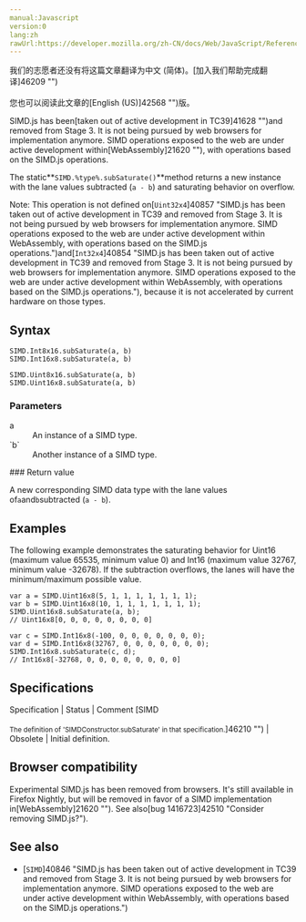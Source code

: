 ```yaml
---
manual:Javascript
version:0
lang:zh
rawUrl:https://developer.mozilla.org/zh-CN/docs/Web/JavaScript/Reference/Global_Objects/SIMD/subSaturate
---
```




<bdi>我们的志愿者还没有将这篇文章翻译为<bdi>中文 (简体)</bdi>。[加入我们帮助完成翻译]46209 "")<br></br>您也可以阅读此文章的[English (US)]42568 "")版。</bdi>






SIMD.js has been[taken out of active development in TC39]41628 "")and removed from Stage 3. It is not being pursued by web browsers for implementation anymore. SIMD operations exposed to the web are under active development within[WebAssembly]21620 ""), with operations based on the SIMD.js operations.



The static**`SIMD.%type%.subSaturate()`**method returns a new instance with the lane values subtracted (`a - b`) and saturating behavior on overflow.



Note: This operation is not defined on[`Uint32x4`]40857 "SIMD.js has been taken out of active development in TC39 and removed from Stage 3. It is not being pursued by web browsers for implementation anymore. SIMD operations exposed to the web are under active development within WebAssembly, with operations based on the SIMD.js operations.")and[`Int32x4`]40854 "SIMD.js has been taken out of active development in TC39 and removed from Stage 3. It is not being pursued by web browsers for implementation anymore. SIMD operations exposed to the web are under active development within WebAssembly, with operations based on the SIMD.js operations."), because it is not accelerated by current hardware on those types.


## Syntax<a name="Syntax"></a>

```
SIMD.Int8x16.subSaturate(a, b)
SIMD.Int16x8.subSaturate(a, b)

SIMD.Uint8x16.subSaturate(a, b) 
SIMD.Uint16x8.subSaturate(a, b)

```

### Parameters<a name="Parameters"></a>
<dl><dt id=''>a</dt><dd>An instance of a SIMD type.</dd><dt id=''>`b`</dt><dd>Another instance of a SIMD type.</dd></dl>
### Return value<a name="Return_value"></a>


A new corresponding SIMD data type with the lane values of`a`and`b`subtracted (`a - b`).


## Examples<a name="Examples"></a>


The following example demonstrates the saturating behavior for Uint16 (maximum value 65535, minimum value 0) and Int16 (maximum value 32767, minimum value -32678). If the subtraction overflows, the lanes will have the minimum/maximum possible value.


```
var a = SIMD.Uint16x8(5, 1, 1, 1, 1, 1, 1, 1); 
var b = SIMD.Uint16x8(10, 1, 1, 1, 1, 1, 1, 1); 
SIMD.Uint16x8.subSaturate(a, b); 
// Uint16x8[0, 0, 0, 0, 0, 0, 0, 0]

var c = SIMD.Int16x8(-100, 0, 0, 0, 0, 0, 0, 0);
var d = SIMD.Int16x8(32767, 0, 0, 0, 0, 0, 0, 0);
SIMD.Int16x8.subSaturate(c, d);
// Int16x8[-32768, 0, 0, 0, 0, 0, 0, 0, 0]
```

## Specifications<a name="Specifications"></a>

Specification | Status | Comment 
[SIMD<br></br><small>The definition of &#39;SIMDConstructor.subSaturate&#39; in that specification.</small>]46210 "") | Obsolete | Initial definition. 


## Browser compatibility<a name="Browser_compatibility"></a>


Experimental SIMD.js has been removed from browsers. It&#39;s still available in Firefox Nightly, but will be removed in favor of a SIMD implementation in[WebAssembly]21620 ""). See also[bug 1416723]42510 "Consider removing SIMD.js?").


## See also<a name="See_also"></a>

* [`SIMD`]40846 "SIMD.js has been taken out of active development in TC39 and removed from Stage 3. It is not being pursued by web browsers for implementation anymore. SIMD operations exposed to the web are under active development within WebAssembly, with operations based on the SIMD.js operations.")



